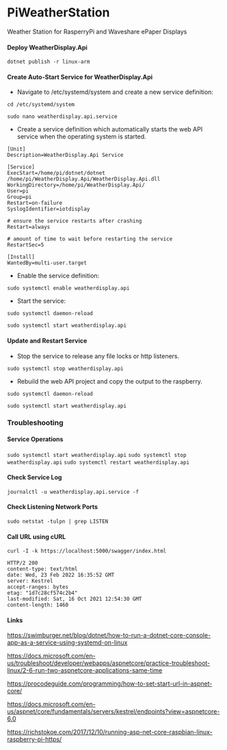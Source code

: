 # PiWeatherStation
Weather Station for RasperryPi and Waveshare ePaper Displays

#### Deploy WeatherDisplay.Api

`dotnet publish -r linux-arm`

#### Create Auto-Start Service for WeatherDisplay.Api
- Navigate to /etc/systemd/system and create a new service definition:

`cd /etc/systemd/system`

`sudo nano weatherdisplay.api.service`

- Create a service definition which automatically starts the web API service when the operating system is started.
```
[Unit]
Description=WeatherDisplay.Api Service

[Service]
ExecStart=/home/pi/dotnet/dotnet /home/pi/WeatherDisplay.Api/WeatherDisplay.Api.dll
WorkingDirectory=/home/pi/WeatherDisplay.Api/
User=pi
Group=pi
Restart=on-failure
SyslogIdentifier=iotdisplay

# ensure the service restarts after crashing
Restart=always

# amount of time to wait before restarting the service
RestartSec=5

[Install]
WantedBy=multi-user.target
```

- Enable the service definition:

`sudo systemctl enable weatherdisplay.api`

- Start the service:

`sudo systemctl daemon-reload`

`sudo systemctl start weatherdisplay.api`

#### Update and Restart Service
-  Stop the service to release any file locks or http listeners.

`sudo systemctl stop weatherdisplay.api`

- Rebuild the web API project and copy the output to the raspberry.

`sudo systemctl daemon-reload`

`sudo systemctl start weatherdisplay.api`

### Troubleshooting
#### Service Operations
`sudo systemctl start weatherdisplay.api`
`sudo systemctl stop weatherdisplay.api`
`sudo systemctl restart weatherdisplay.api`

#### Check Service Log
`journalctl -u weatherdisplay.api.service -f`

#### Check Listening Network Ports
`sudo netstat -tulpn | grep LISTEN`

#### Call URL using cURL
`curl -I -k https://localhost:5000/swagger/index.html`
```
HTTP/2 200
content-type: text/html
date: Wed, 23 Feb 2022 16:35:52 GMT
server: Kestrel
accept-ranges: bytes
etag: "1d7c28cf574c2b4"
last-modified: Sat, 16 Oct 2021 12:54:30 GMT
content-length: 1460
```


#### Links

https://swimburger.net/blog/dotnet/how-to-run-a-dotnet-core-console-app-as-a-service-using-systemd-on-linux

https://docs.microsoft.com/en-us/troubleshoot/developer/webapps/aspnetcore/practice-troubleshoot-linux/2-6-run-two-aspnetcore-applications-same-time

https://procodeguide.com/programming/how-to-set-start-url-in-aspnet-core/

https://docs.microsoft.com/en-us/aspnet/core/fundamentals/servers/kestrel/endpoints?view=aspnetcore-6.0

https://richstokoe.com/2017/12/10/running-asp-net-core-raspbian-linux-raspberry-pi-https/